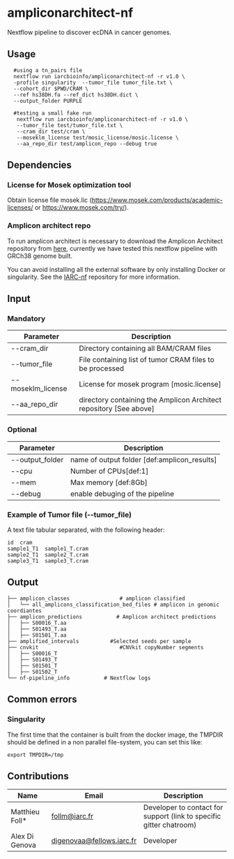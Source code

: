 # ampliconarchitect-nf
Nextflow pipeline to discover ecDNA in cancer genomes.


## Usage
```
  #using a tn_pairs file
  nextflow run iarcbioinfo/ampliconarchitect-nf -r v1.0 \ 
  -profile singularity  --tumor_file tumor_file.txt \
  --cohort_dir $PWD/CRAM \
  --ref hs38DH.fa --ref_dict hs38DH.dict \
  --output_folder PURPLE
  
  #testing a small fake run
   nextflow run iarcbioinfo/ampliconarchitect-nf -r v1.0 \ 
   --tumor_file test/tumor_file.txt \
   --cram_dir test/cram \
   --moseklm_license test/mosic_license/mosic.license \
   --aa_repo_dir test/amplicon_repo --debug true
   ```
 
 ## Dependencies

###  License for Mosek optimization tool

Obtain license file mosek.lic (https://www.mosek.com/products/academic-licenses/ or https://www.mosek.com/try/).

### Amplicon architect repo
To run amplicon architect is necessary to download the Amplicon Architect repository from [here](https://drive.google.com/drive/folders/0ByYcg0axX7udeGFNVWtaUmxrOFk), currently we have tested this nextflow pipeline with GRCh38 genome built.

You can avoid installing all the external software by only installing Docker or singularity.
See the [IARC-nf](https://github.com/IARCbioinfo/IARC-nf) repository for more information.

## Input 
### Mandatory
  | Parameter      | Description   |
  |-----------|---------------|
  | --cram_dir   | Directory containing all BAM/CRAM files |  
  | --tumor_file    | File containing list of tumor CRAM files to be processed |
  | --moseklm_license       |  License for mosek program [mosic.license]|
  | --aa_repo_dir | directory containing the Amplicon Architect repository [See above]|
  
### Optional
  | Parameter      | Description   |
  |-----------|---------------|
  | --output_folder   | name of output folder [def:amplicon_results]|  
  | --cpu  | Number of CPUs[def:1] |
  |  --mem     |  Max memory [def:8Gb]|
  | --debug | enable debuging of the pipeline|
  
### Example of Tumor file (--tumor_file)
A text file tabular separated, with the following header:
```
id	cram
sample1_T1	sample1_T.cram
sample2_T1	sample2_T.cram
sample3_T1	sample3_T.cram
``` 


## Output

```
├── amplicon_classes                # amplicon classified
│   └── all_amplicons_classification_bed_files # amplicon in genomic coordiantes 
├── amplicon_predictions           # Amplicon architect predictions
│   ├── S00016_T.aa
│   ├── S01493_T.aa
│   ├── S01501_T.aa
├── amplified_intervals          #Selected seeds per sample
├── cnvkit							#CNVkit copyNumber segments
│   ├── S00016_T
│   ├── S01493_T
│   ├── S01501_T
│   ├── S01502_T
└── nf-pipeline_info           # Nextflow logs
```

## Common errors

### Singularity
The first time that the container is built from the docker image, the TMPDIR  should be defined in a non parallel file-system, you can set this like:

```
export TMPDIR=/tmp
```

## Contributions

  | Name      | Email | Description     |
  |-----------|---------------|-----------------|
  | Matthieu Foll*    |            follm@iarc.fr | Developer to contact for support (link to specific gitter chatroom) |
  | Alex Di Genova | digenovaa@fellows.iarc.fr| Developer |